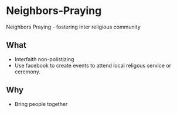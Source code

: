 # Neighbors-Praying

Neighbors Praying - fostering inter religious community

## What

- Interfaith non-polistizing 
- Use facebook to create events to attend local religous service or ceremony.

## Why

- Bring people together
